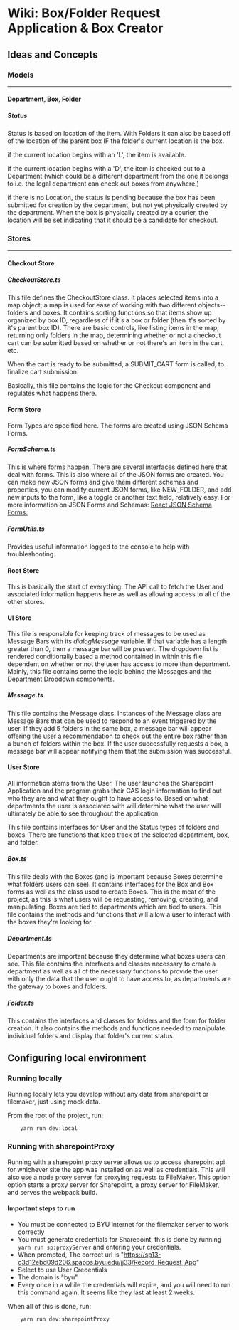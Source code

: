 # Wiki: Box/Folder Request Application & Box Creator

## Ideas and Concepts

### Models

---

#### Department, Box, Folder

##### Status

Status is based on location of the item. With Folders it can also be based off of the location of the parent box IF the folder's current location is the box.

if the current location begins with an 'L', the item is available.

if the current location begins with a 'D', the item is checked out to a Department (which could be a different department from the one it belongs to i.e. the legal department can check out boxes from anywhere.)

if there is no Location, the status is pending because the box has been submitted for creation by the department, but not yet physically created by the department. When the box is physically created by a courier, the location will be set indicating that it should be a candidate for checkout.

### Stores

---

#### Checkout Store

##### CheckoutStore.ts

This file defines the CheckoutStore class. It places selected items into a map object; a map is used for ease of working with two different objects--folders and boxes. It contains sorting functions so that items show up organized by box ID, regardless of if it's a box or folder (then it's sorted by it's parent box ID). There are basic controls, like listing items in the map, returning only folders in the map, determining whether or not a checkout cart can be submitted based on whether or not there's an item in the cart, etc. 

When the cart is ready to be submitted, a SUBMIT_CART form is called, to finalize cart submission.

Basically, this file contains the logic for the Checkout component and regulates what happens there. 

#### Form Store

Form Types are specified here. The forms are created using JSON Schema Forms.

##### FormSchema.ts

This is where forms happen. There are several interfaces defined here that deal with forms. This is also where all of the JSON forms are created. You can make new JSON forms and give them different schemas and properties, you can modify current JSON forms, like NEW_FOLDER, and add new inputs to the form, like a toggle or another text field, relatively easy. For more information on JSON Forms and Schemas: [React JSON Schema Forms.]("https://github.com/mozilla-services/react-jsonschema-form")

##### FormUtils.ts

Provides useful information logged to the console to help with troubleshooting.

#### Root Store

This is basically the start of everything. The API call to fetch the User and associated information happens here as well as allowing access to all of the other stores.

#### UI Store

This file is responsible for keeping track of messages to be used as Message Bars with its *dialogMessage* variable. If that variable has a length greater than 0, then a message bar will be present. The dropdown list is rendered conditionally based a method contained in within this file dependent on whether or not the user has access to more than department. Mainly, this file contains some the logic behind the Messages and the Department Dropdown components.

##### Message.ts

This file contains the Message class. Instances of the Message class are Message Bars that can be used to respond to an event triggered by the user. If they add 5 folders in the same box, a message bar will appear offering the user a recommendation to check out the entire box rather than a bunch of folders within the box. If the user successfully requests a box, a message bar will appear notifying them that the submission was successful. 

#### User Store

All information stems from the User. The user launches the Sharepoint Application and the program grabs their CAS login information to find out who they are and what they ought to have access to. Based on what departments the user is associated with will determine what the user will ultimately be able to see throughout the application.

This file contains interfaces for User and the Status types of folders and boxes. There are functions that keep track of the selected department, box, and folder.

##### Box.ts

This file deals with the Boxes (and is important because Boxes determine what folders users can see). It contains interfaces for the Box and Box forms as well as the class used to create Boxes. This is the meat of the project, as this is what users will be requesting, removing, creating, and manipulating. Boxes are tied to departments which are tied to users. This file contains the methods and functions that will allow a user to interact with the boxes they're looking for.

##### Department.ts

Departments are important because they determine what boxes users can see. This file contains the interfaces and classes necessary to create a department as well as all of the necessary functions to provide the user with only the data that the user ought to have access to, as departments are the gateway to boxes and folders.

##### Folder.ts

This contains the interfaces and classes for folders and the form for folder creation. It also contains the methods and functions needed to manipulate individual folders and display that folder's current status.

## Configuring local environment

### Running locally

Running locally lets you develop without any data from sharepoint or filemaker, just using mock data.

From the root of the project, run:

```bash
    yarn run dev:local
```

### Running with sharepointProxy

Running with a sharepoint proxy server allows us to access sharepoint api for whichever site the app was installed on as well as credentials.  This will also use a node proxy server for proxying requests to FileMaker.  This option option starts a proxy server for Sharepoint, a proxy server for FileMaker, and serves the webpack build.

#### Important steps to run

-   You must be connected to BYU internet for the filemaker server to work correctly
-   You must generate credentials for Sharepoint, this is done by running `yarn run sp:proxyServer` and entering your credentials. 
-   When prompted, The correct url is "https://sp13-c3d12ebd09d206.spapps.byu.edu/jj33/Record_Request_App"
-   Select to use User Credentials
-   The domain is "byu"
-   Every once in a while the credentials will expire, and you will need to run this command again.  It seems like they last at least 2 weeks.

When all of this is done, run: 

```bash
    yarn run dev:sharepointProxy
```
